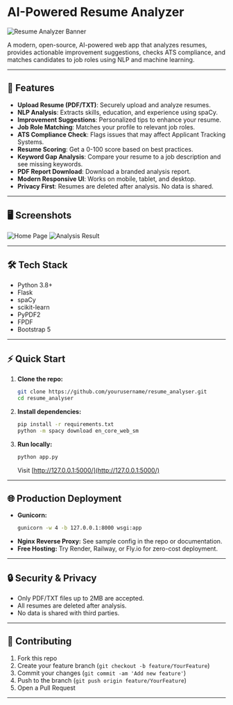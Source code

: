 # AI-Powered Resume Analyzer

![Resume Analyzer Banner](https://img.shields.io/badge/AI%20Resume%20Analyzer-Powered%20by%20Python%20%7C%20Flask%20%7C%20spaCy-blue)

A modern, open-source, AI-powered web app that analyzes resumes, provides actionable improvement suggestions, checks ATS compliance, and matches candidates to job roles using NLP and machine learning.

---

## 🚀 Features

- **Upload Resume (PDF/TXT)**: Securely upload and analyze resumes.
- **NLP Analysis**: Extracts skills, education, and experience using spaCy.
- **Improvement Suggestions**: Personalized tips to enhance your resume.
- **Job Role Matching**: Matches your profile to relevant job roles.
- **ATS Compliance Check**: Flags issues that may affect Applicant Tracking Systems.
- **Resume Scoring**: Get a 0-100 score based on best practices.
- **Keyword Gap Analysis**: Compare your resume to a job description and see missing keywords.
- **PDF Report Download**: Download a branded analysis report.
- **Modern Responsive UI**: Works on mobile, tablet, and desktop.
- **Privacy First**: Resumes are deleted after analysis. No data is shared.

---

## 🖥️ Screenshots

![Home Page](screenshots/home.png)
![Analysis Result](screenshots/result.png)

---

## 🛠️ Tech Stack
- Python 3.8+
- Flask
- spaCy
- scikit-learn
- PyPDF2
- FPDF
- Bootstrap 5

---

## ⚡ Quick Start

1. **Clone the repo:**
   ```bash
   git clone https://github.com/yourusername/resume_analyser.git
   cd resume_analyser
   ```
2. **Install dependencies:**
   ```bash
   pip install -r requirements.txt
   python -m spacy download en_core_web_sm
   ```
3. **Run locally:**
   ```bash
   python app.py
   ```
   Visit [http://127.0.0.1:5000/](http://127.0.0.1:5000/)

---

## 🌐 Production Deployment

- **Gunicorn:**
  ```bash
  gunicorn -w 4 -b 127.0.0.1:8000 wsgi:app
  ```
- **Nginx Reverse Proxy:** See sample config in the repo or documentation.
- **Free Hosting:** Try Render, Railway, or Fly.io for zero-cost deployment.

---

## 🔒 Security & Privacy
- Only PDF/TXT files up to 2MB are accepted.
- All resumes are deleted after analysis.
- No data is shared with third parties.

---

## 🤝 Contributing

1. Fork this repo
2. Create your feature branch (`git checkout -b feature/YourFeature`)
3. Commit your changes (`git commit -am 'Add new feature'`)
4. Push to the branch (`git push origin feature/YourFeature`)
5. Open a Pull Request

---
